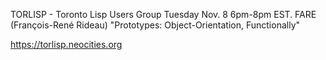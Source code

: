 TORLISP - Toronto Lisp Users Group Tuesday Nov. 8 6pm-8pm EST.  FARE (François-René Rideau) "Prototypes: Object-Orientation, Functionally"

https://torlisp.neocities.org
